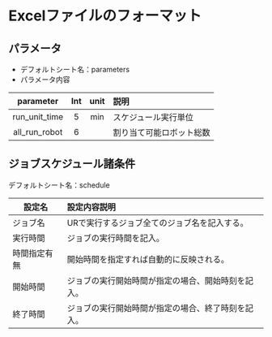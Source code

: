 # Excelファイルのフォーマット
## パラメータ
+ デフォルトシート名：parameters
+ パラメータ内容

|parameter    |Int |unit |説明                  |
|:-----------:|:--:|:---:|:-------------------|
|run_unit_time|5   |min  |スケジュール実行単位   |
|all_run_robot|6   |     |割り当て可能ロボット総数|

## ジョブスケジュール諸条件
デフォルトシート名：schedule

|設定名      |設定内容説明                                |
|-----------|:-------------------------------------------|
|ジョブ名    |URで実行するジョブ全てのジョブ名を記入する。　  |
|実行時間    |ジョブの実行時間を記入。                     |
|時間指定有無|開始時間を指定すれば自動的に反映される。        |
|開始時間   |ジョブの実行開始時間が指定の場合、開始時刻を記入。|
|終了時間   |ジョブの実行開始時間が指定の場合、終了時刻を記入。|
